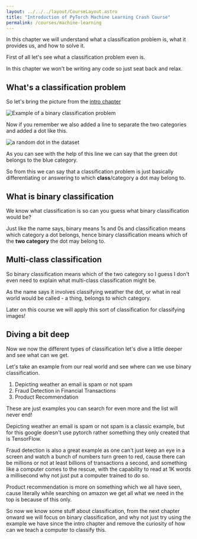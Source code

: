 ```yaml
---
layout: ../../../layout/CourseLayout.astro
title: "Introduction of PyTorch Machine Learning Crash Course"
permalink: /courses/machine-learning
---
```


In this chapter we will understand what a classification problem is, what it provides us, and how to solve it.

First of all let's see what a classification problem even is.

In this chapter we won't be writing any code so just seat back and relax.

## What's a classification problem

So let's bring the picture from the <a href="intro" class="text-blue-600 hover:text-blue-400 hover:underline">intro chapter</a>

![Example of a binary classification problem](https://github.com/EzpieCo/ezpie/assets/104765117/6c79b26a-a65e-46b1-8fbd-015a192b36a0)

Now if you remember we also added a line to separate the two categories and added a dot like this. 

<img src="https://github.com/EzpieCo/ezpie/assets/104765117/2f23adeb-37c0-4908-ab4b-d8928d4eba38" alt="a random dot in the dataset" loading="lazy">

As you can see with the help of this line we can say that the green dot belongs to the blue category.

So from this we can say that a classification problem is just basically differentiating or answering to which **class**/category a dot may belong to.

## What is binary classification

We know what classification is so can you guess what binary classification would be?

Just like the name says, binary means 1s and 0s and classification means which category a dot belongs, hence binary classification means which of the **two category** the dot may belong to.

## Multi-class classification

So binary classification means which of the two category so I guess I don't even need to explain what multi-class classification might be.

As the name says it involves classifying weather the dot, or what in real world would be called - a thing, belongs to which category.

Later on this course we will apply this sort of classification for classifying images!

## Diving a bit deep

Now we now the different types of classification let's dive a little deeper and see what can we get.

Let's take an example from our real world and see where can we use binary classification.

1. Depicting weather an email is spam or not spam
2. Fraud Detection in Financial Transactions
3. Product Recommendation

These are just examples you can search for even more and the list will never end!

Depicting weather an email is spam or not spam is a classic example, but for this google doesn't use pytorch rather something they only created that is TensorFlow.

Fraud detection is also a great example as one can't just keep an eye in a screen and watch a bunch of numbers turn green to red, cause there can be millions or not at least billions of transactions a second, and something like a computer comes to the rescue, with the capability to read at 1K words a millisecond why not just put a computer trained to do so.

Product recommendation is more on something which we all have seen, cause literally while searching on amazon we get all what we need in the top is because of this only.

So now we know some stuff about classification, from the next chapter onward we will focus on binary classification, and why not just try using the example we have since the intro chapter and remove the curiosity of how can we teach a computer to classify this.